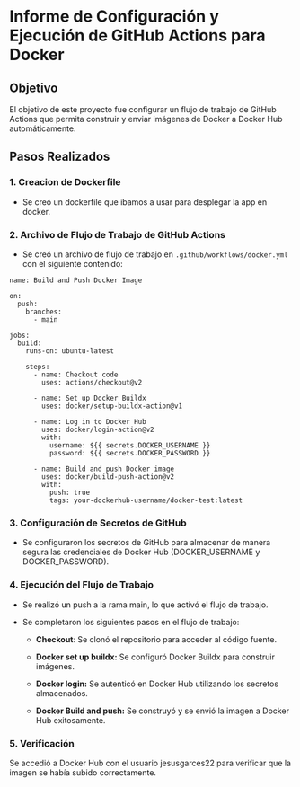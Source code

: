 # Informe de Configuración y Ejecución de GitHub Actions para Docker

## Objetivo
El objetivo de este proyecto fue configurar un flujo de trabajo de GitHub Actions que permita construir y enviar imágenes de Docker a Docker Hub automáticamente.

## Pasos Realizados

### 1. Creacion de Dockerfile
- Se creó un dockerfile que ibamos a usar para desplegar la app en docker.

### 2. Archivo de Flujo de Trabajo de GitHub Actions
- Se creó un archivo de flujo de trabajo en `.github/workflows/docker.yml` con el siguiente contenido:

```
name: Build and Push Docker Image

on:
  push:
    branches:
      - main

jobs:
  build:
    runs-on: ubuntu-latest

    steps:
      - name: Checkout code
        uses: actions/checkout@v2

      - name: Set up Docker Buildx
        uses: docker/setup-buildx-action@v1

      - name: Log in to Docker Hub
        uses: docker/login-action@v2
        with:
          username: ${{ secrets.DOCKER_USERNAME }}
          password: ${{ secrets.DOCKER_PASSWORD }}

      - name: Build and push Docker image
        uses: docker/build-push-action@v2
        with:
          push: true
          tags: your-dockerhub-username/docker-test:latest
```
### 3. Configuración de Secretos de GitHub

 * Se configuraron los secretos de GitHub para almacenar de manera segura las credenciales de Docker Hub (DOCKER_USERNAME y DOCKER_PASSWORD).

### 4. Ejecución del Flujo de Trabajo

* Se realizó un push a la rama main, lo que activó el flujo de trabajo.

* Se completaron los siguientes pasos en el flujo de trabajo:

    * **Checkout**: Se clonó el repositorio para acceder al código fuente.

    *  **Docker set up buildx:** Se configuró Docker Buildx para construir imágenes.
    * **Docker login:** Se autenticó en Docker Hub utilizando los secretos almacenados.
    * **Docker Build and push:** Se construyó y se envió la imagen a Docker Hub exitosamente.

### 5. Verificación
Se accedió a Docker Hub con el usuario jesusgarces22 para verificar que la imagen se había subido correctamente.